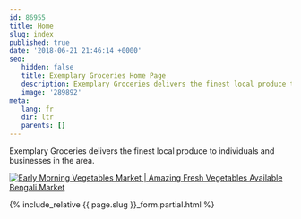 ```yaml
---
id: 86955
title: Home
slug: index
published: true
date: '2018-06-21 21:46:14 +0000'
seo:
   hidden: false
   title: Exemplary Groceries Home Page
   description: Exemplary Groceries delivers the finest local produce to individuals and businesses in the area.
   image: '289892'
meta:
   lang: fr
   dir: ltr
   parents: []
---
```


Exemplary Groceries delivers the finest local produce to individuals and businesses in the area.

<!--{% video youtube wSf1BDTCorU %}-->
[![Early Morning Vegetables Market \| Amazing Fresh Vegetables Available Bengali Market](https://i.ytimg.com/vi/wSf1BDTCorU/hqdefault.jpg)](https://www.youtube.com/watch?v=wSf1BDTCorU)
<!--{% endvideo %}-->

{% include_relative {{ page.slug }}_form.partial.html %}